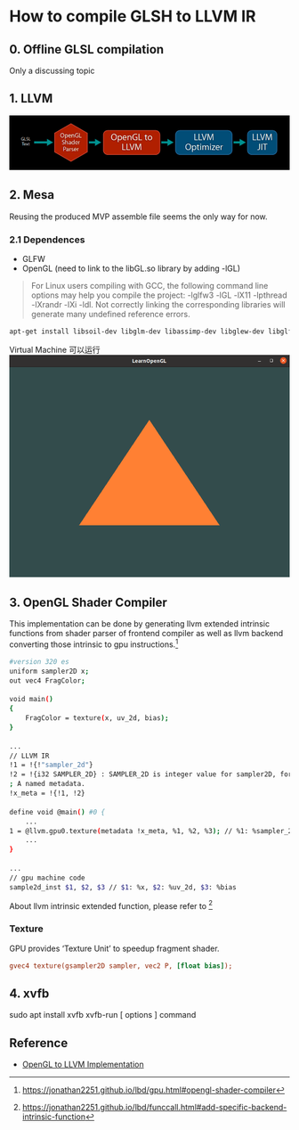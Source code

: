 # How to compile GLSH to LLVM IR

## 0. Offline GLSL compilation

Only a discussing topic

## 1. LLVM

![llvm approach](../../../../_images/2023-06-07_102946.png)

## 2. Mesa

Reusing the produced MVP assemble file seems the only way for now.

### 2.1 Dependences

- GLFW
- OpenGL (need to link to the libGL.so library by adding -lGL)

> For Linux users compiling with GCC, the following command line options may help you compile the project: -lglfw3 -lGL -lX11 -lpthread -lXrandr -lXi -ldl. Not correctly linking the corresponding libraries will generate many undefined reference errors.

```bash
apt-get install libsoil-dev libglm-dev libassimp-dev libglew-dev libglfw3-dev libxinerama-dev libxcursor-dev  libxi-dev libfreetype-dev libgl1-mesa-dev xorg-dev
```

Virtual Machine 可以运行
![triangle](../../../../_images/2023-06-07_162802.png)

## 3. OpenGL Shader Compiler

This implementation can be done by generating llvm extended intrinsic functions from shader parser of frontend compiler as well as llvm backend converting those intrinsic to gpu instructions.[^opengl-shader-compiler]

``` sh
#version 320 es
uniform sampler2D x;
out vec4 FragColor;

void main()
{
    FragColor = texture(x, uv_2d, bias);
}

... 
// LLVM IR
!1 = !{!"sampler_2d"}
!2 = !{i32 SAMPLER_2D} : SAMPLER_2D is integer value for sampler2D, for example: 0x0f02
; A named metadata.
!x_meta = !{!1, !2}

define void @main() #0 {
    ...
1 = @llvm.gpu0.texture(metadata !x_meta, %1, %2, %3); // %1: %sampler_2d, %2: %uv_2d, %3: %bias
    ...
}

...
// gpu machine code
sample2d_inst $1, $2, $3 // $1: %x, $2: %uv_2d, $3: %bias
```

About llvm intrinsic extended function, please refer to [^intrinsic]

### Texture

GPU provides ‘Texture Unit’ to speedup fragment shader.

```ini
gvec4 texture(gsampler2D sampler, vec2 P, [float bias]);
```

## 4. xvfb

sudo apt install xvfb
xvfb-run [ options ] command

## Reference

- [OpenGL to LLVM Implementation](LLVM-for-OpenGL-and-other-stuff.pdf)

[^opengl-shader-compiler]: https://jonathan2251.github.io/lbd/gpu.html#opengl-shader-compiler
[^intrinsic]: https://jonathan2251.github.io/lbd/funccall.html#add-specific-backend-intrinsic-function